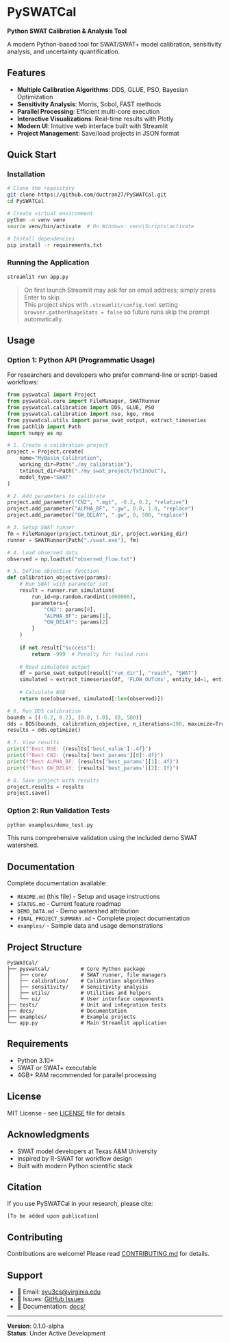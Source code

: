 # PySWATCal

**Python SWAT Calibration & Analysis Tool**

A modern Python-based tool for SWAT/SWAT+ model calibration, sensitivity analysis, and uncertainty quantification.

## Features

- **Multiple Calibration Algorithms**: DDS, GLUE, PSO, Bayesian Optimization
- **Sensitivity Analysis**: Morris, Sobol, FAST methods
- **Parallel Processing**: Efficient multi-core execution
- **Interactive Visualizations**: Real-time results with Plotly
- **Modern UI**: Intuitive web interface built with Streamlit
- **Project Management**: Save/load projects in JSON format

## Quick Start

### Installation

```bash
# Clone the repository
git clone https://github.com/ductran27/PySWATCal.git
cd PySWATCal

# Create virtual environment
python -m venv venv
source venv/bin/activate  # On Windows: venv\Scripts\activate

# Install dependencies
pip install -r requirements.txt
```

### Running the Application

```bash
streamlit run app.py
```

> On first launch Streamlit may ask for an email address; simply press Enter to skip.  
> This project ships with `.streamlit/config.toml` setting `browser.gatherUsageStats = false`
> so future runs skip the prompt automatically.

## Usage

### Option 1: Python API (Programmatic Usage)

For researchers and developers who prefer command-line or script-based workflows:

```python
from pyswatcal import Project
from pyswatcal.core import FileManager, SWATRunner
from pyswatcal.calibration import DDS, GLUE, PSO
from pyswatcal.calibration import nse, kge, rmse
from pyswatcal.utils import parse_swat_output, extract_timeseries
from pathlib import Path
import numpy as np

# 1. Create a calibration project
project = Project.create(
    name="MyBasin_Calibration",
    working_dir=Path("./my_calibration"),
    txtinout_dir=Path("./my_swat_project/TxtInOut"),
    model_type="SWAT"
)

# 2. Add parameters to calibrate
project.add_parameter("CN2", ".mgt", -0.2, 0.2, "relative")
project.add_parameter("ALPHA_BF", ".gw", 0.0, 1.0, "replace")
project.add_parameter("GW_DELAY", ".gw", 0, 500, "replace")

# 3. Setup SWAT runner
fm = FileManager(project.txtinout_dir, project.working_dir)
runner = SWATRunner(Path("./swat.exe"), fm)

# 4. Load observed data
observed = np.loadtxt("observed_flow.txt")

# 5. Define objective function
def calibration_objective(params):
    # Run SWAT with parameter set
    result = runner.run_simulation(
        run_id=np.random.randint(1000000),
        parameters={
            "CN2": params[0],
            "ALPHA_BF": params[1],
            "GW_DELAY": params[2]
        }
    )
    
    if not result["success"]:
        return -999  # Penalty for failed runs
    
    # Read simulated output
    df = parse_swat_output(result["run_dir"], "reach", "SWAT")
    simulated = extract_timeseries(df, 'FLOW_OUTcms', entity_id=1, entity_column='REACH')
    
    # Calculate NSE
    return nse(observed, simulated[:len(observed)])

# 6. Run DDS calibration
bounds = [(-0.2, 0.2), (0.0, 1.0), (0, 500)]
dds = DDS(bounds, calibration_objective, n_iterations=100, maximize=True)
results = dds.optimize()

# 7. View results
print(f"Best NSE: {results['best_value']:.4f}")
print(f"Best CN2: {results['best_params'][0]:.4f}")
print(f"Best ALPHA_BF: {results['best_params'][1]:.4f}")
print(f"Best GW_DELAY: {results['best_params'][2]:.1f}")

# 8. Save project with results
project.results = results
project.save()
```

### Option 2: Run Validation Tests

```bash
python examples/demo_test.py
```

This runs comprehensive validation using the included demo SWAT watershed.

## Documentation

Complete documentation available:
- `README.md` (this file) - Setup and usage instructions
- `STATUS.md` - Current feature roadmap
- `DEMO_DATA.md` - Demo watershed attribution
- `FINAL_PROJECT_SUMMARY.md` - Complete project documentation
- `examples/` - Sample data and usage demonstrations

## Project Structure

```
PySWATCal/
├── pyswatcal/          # Core Python package
│   ├── core/           # SWAT runner, file managers
│   ├── calibration/    # Calibration algorithms
│   ├── sensitivity/    # Sensitivity analysis
│   ├── utils/          # Utilities and helpers
│   └── ui/             # User interface components
├── tests/              # Unit and integration tests
├── docs/               # Documentation
├── examples/           # Example projects
└── app.py              # Main Streamlit application
```

## Requirements

- Python 3.10+
- SWAT or SWAT+ executable
- 4GB+ RAM recommended for parallel processing

## License

MIT License - see [LICENSE](LICENSE) file for details

## Acknowledgments

- SWAT model developers at Texas A&M University
- Inspired by R-SWAT for workflow design
- Built with modern Python scientific stack

## Citation

If you use PySWATCal in your research, please cite:

```
[To be added upon publication]
```

## Contributing

Contributions are welcome! Please read [CONTRIBUTING.md](CONTRIBUTING.md) for details.

## Support

- 📧 Email: syu3cs@virginia.edu
- 💬 Issues: [GitHub Issues](https://github.com/ductran27/PySWATCal/issues)
- 📖 Documentation: [docs/](docs/)

---

**Version**: 0.1.0-alpha  
**Status**: Under Active Development
